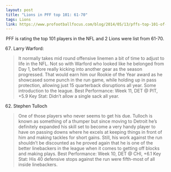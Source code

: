 ```yaml
---
layout: post
title: "Lions in PFF top 101: 61-70"
tags: Lions
link: https://www.profootballfocus.com/blog/2014/05/13/pffs-top-101-of-2013-70-to-61/
---
```


PFF is rating the top 101 players in the NFL and 2 Lions were list from 61-70.

67. Larry Warford:
>It normally takes mid round offensive linemen a bit of time to adjust to life in the NFL. Not so with Warford who looked like he belonged from Day 1, before really kicking into another gear as the season progressed. That would earn him our Rookie of the Year award as he showcased some punch in the run game, while holding up in pass protection, allowing just 15 quarterback disruptions all year. Some introduction to the league. Best Performance: Week 11, DET @ PIT, +5.9  Key Stat: Didn’t allow a single sack all year.

62. Stephen Tulloch
>One of those players who never seems to get his due. Tulloch is known as something of a thumper but since moving to Detroit he’s definitely expanded his skill set to become a very handy player to have on passing downs where he excels at keeping things in front of him and making tackles for short gains. Still, his work against the run shouldn’t be discounted as he proved again that he is one of the better linebackers in the league when it comes to getting off blocks and making plays.  Best Performance: Week 10, DET @ CHI, +6.1  Key Stat: His 40 defensive stops against the run were fifth-most of all inside linebackers.
